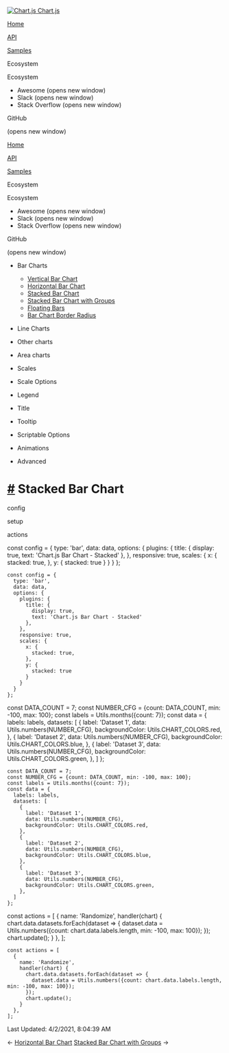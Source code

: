 <a href="/docs/3.0.0/" class="home-link router-link-active"><img src="/docs/3.0.0/favicon.ico" alt="Chart.js" class="logo" /> <span class="site-name can-hide">Chart.js</span></a>

<a href="/docs/3.0.0/" class="nav-link">Home</a>

<a href="/docs/3.0.0/api/" class="nav-link">API</a>

<a href="/docs/3.0.0/samples/" class="nav-link router-link-active">Samples</a>

<span class="title">Ecosystem</span> <span class="arrow down"></span>

<span class="title">Ecosystem</span> <span class="arrow right"></span>

-   Awesome
    <span class="sr-only">(opens new window)</span>
-   Slack
    <span class="sr-only">(opens new window)</span>
-   Stack Overflow
    <span class="sr-only">(opens new window)</span>

GitHub

<span class="sr-only">(opens new window)</span>

<a href="/docs/3.0.0/" class="nav-link">Home</a>

<a href="/docs/3.0.0/api/" class="nav-link">API</a>

<a href="/docs/3.0.0/samples/" class="nav-link router-link-active">Samples</a>

<span class="title">Ecosystem</span> <span class="arrow down"></span>

<span class="title">Ecosystem</span> <span class="arrow right"></span>

-   Awesome
    <span class="sr-only">(opens new window)</span>
-   Slack
    <span class="sr-only">(opens new window)</span>
-   Stack Overflow
    <span class="sr-only">(opens new window)</span>

GitHub

<span class="sr-only">(opens new window)</span>

-   Bar Charts <span class="arrow down"></span>

    -   <a href="/docs/3.0.0/samples/bar/vertical.html" class="sidebar-link">Vertical Bar Chart</a>
    -   <a href="/docs/3.0.0/samples/bar/horizontal.html" class="sidebar-link">Horizontal Bar Chart</a>
    -   <a href="/docs/3.0.0/samples/bar/stacked.html" class="active sidebar-link">Stacked Bar Chart</a>
    -   <a href="/docs/3.0.0/samples/bar/stacked-groups.html" class="sidebar-link">Stacked Bar Chart with Groups</a>
    -   <a href="/docs/3.0.0/samples/bar/floating.html" class="sidebar-link">Floating Bars</a>
    -   <a href="/docs/3.0.0/samples/bar/border-radius.html" class="sidebar-link">Bar Chart Border Radius</a>

-   Line Charts <span class="arrow right"></span>

-   Other charts <span class="arrow right"></span>

-   Area charts <span class="arrow right"></span>

-   Scales <span class="arrow right"></span>

-   Scale Options <span class="arrow right"></span>

-   Legend <span class="arrow right"></span>

-   Title <span class="arrow right"></span>

-   Tooltip <span class="arrow right"></span>

-   Scriptable Options <span class="arrow right"></span>

-   Animations <span class="arrow right"></span>

-   Advanced <span class="arrow right"></span>

<a href="#stacked-bar-chart" class="header-anchor">#</a> Stacked Bar Chart
==========================================================================

config

setup

actions

<a href="https://github.com/chartjs/Chart.js/blob/master/docs/samples/bar/stacked.md" class="code-editor-tool fab fa-github fa-lg" title="View on GitHub"></a>

const config = { type: 'bar', data: data, options: { plugins: { title: { display: true, text: 'Chart.js Bar Chart - Stacked' }, }, responsive: true, scales: { x: { stacked: true, }, y: { stacked: true } } } };

    const config = {
      type: 'bar',
      data: data,
      options: {
        plugins: {
          title: {
            display: true,
            text: 'Chart.js Bar Chart - Stacked'
          },
        },
        responsive: true,
        scales: {
          x: {
            stacked: true,
          },
          y: {
            stacked: true
          }
        }
      }
    };

const DATA\_COUNT = 7; const NUMBER\_CFG = {count: DATA\_COUNT, min: -100, max: 100}; const labels = Utils.months({count: 7}); const data = { labels: labels, datasets: \[ { label: 'Dataset 1', data: Utils.numbers(NUMBER\_CFG), backgroundColor: Utils.CHART\_COLORS.red, }, { label: 'Dataset 2', data: Utils.numbers(NUMBER\_CFG), backgroundColor: Utils.CHART\_COLORS.blue, }, { label: 'Dataset 3', data: Utils.numbers(NUMBER\_CFG), backgroundColor: Utils.CHART\_COLORS.green, }, \] };

    const DATA_COUNT = 7;
    const NUMBER_CFG = {count: DATA_COUNT, min: -100, max: 100};
    const labels = Utils.months({count: 7});
    const data = {
      labels: labels,
      datasets: [
        {
          label: 'Dataset 1',
          data: Utils.numbers(NUMBER_CFG),
          backgroundColor: Utils.CHART_COLORS.red,
        },
        {
          label: 'Dataset 2',
          data: Utils.numbers(NUMBER_CFG),
          backgroundColor: Utils.CHART_COLORS.blue,
        },
        {
          label: 'Dataset 3',
          data: Utils.numbers(NUMBER_CFG),
          backgroundColor: Utils.CHART_COLORS.green,
        },
      ]
    };

const actions = \[ { name: 'Randomize', handler(chart) { chart.data.datasets.forEach(dataset =&gt; { dataset.data = Utils.numbers({count: chart.data.labels.length, min: -100, max: 100}); }); chart.update(); } }, \];

    const actions = [
      {
        name: 'Randomize',
        handler(chart) {
          chart.data.datasets.forEach(dataset => {
            dataset.data = Utils.numbers({count: chart.data.labels.length, min: -100, max: 100});
          });
          chart.update();
        }
      },
    ];

<span class="prefix">Last Updated:</span> <span class="time">4/2/2021, 8:04:39 AM</span>

<span class="prev"> ← <a href="/docs/3.0.0/samples/bar/horizontal.html" class="prev">Horizontal Bar Chart</a> </span> <span class="next"> [Stacked Bar Chart with Groups](/docs/3.0.0/samples/bar/stacked-groups.html) → </span>
